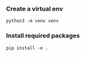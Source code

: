 ### Create a virtual env

```
python3 -m venv venv
```


### Install required packages 

```
pip install -e .
```